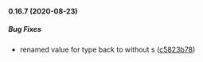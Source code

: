 #### 0.16.7 (2020-08-23)

##### Bug Fixes

*  renamed value for type back to without s ([c5823b78](https://github.com/IgorSzyporyn/plop-scaffold/commit/c5823b784034eea949b7def016b064c4171dc6f2))

